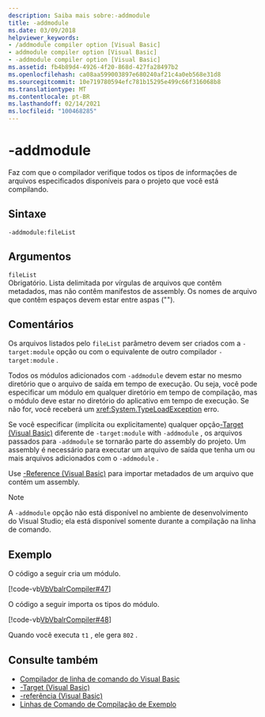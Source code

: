 ```yaml
---
description: Saiba mais sobre:-addmodule
title: -addmodule
ms.date: 03/09/2018
helpviewer_keywords:
- /addmodule compiler option [Visual Basic]
- addmodule compiler option [Visual Basic]
- -addmodule compiler option [Visual Basic]
ms.assetid: fb4b89d4-4926-4f20-868d-427fa28497b2
ms.openlocfilehash: ca08aa599003897e680240af21c4a0eb568e31d8
ms.sourcegitcommit: 10e719780594efc781b15295e499c66f316068b8
ms.translationtype: MT
ms.contentlocale: pt-BR
ms.lasthandoff: 02/14/2021
ms.locfileid: "100468285"
---
```

# <a name="-addmodule"></a>-addmodule

Faz com que o compilador verifique todos os tipos de informações de arquivos especificados disponíveis para o projeto que você está compilando.  
  
## <a name="syntax"></a>Sintaxe  
  
```console  
-addmodule:fileList  
```  
  
## <a name="arguments"></a>Argumentos  

 `fileList`  
 Obrigatório. Lista delimitada por vírgulas de arquivos que contêm metadados, mas não contêm manifestos de assembly. Os nomes de arquivo que contêm espaços devem estar entre aspas ("").  
  
## <a name="remarks"></a>Comentários  

 Os arquivos listados pelo `fileList` parâmetro devem ser criados com a `-target:module` opção ou com o equivalente de outro compilador `-target:module` .  
  
 Todos os módulos adicionados com `-addmodule` devem estar no mesmo diretório que o arquivo de saída em tempo de execução. Ou seja, você pode especificar um módulo em qualquer diretório em tempo de compilação, mas o módulo deve estar no diretório do aplicativo em tempo de execução. Se não for, você receberá um <xref:System.TypeLoadException> erro.  
  
 Se você especificar (implícita ou explicitamente) qualquer opção[-Target (Visual Basic)](target.md) diferente de `-target:module` with `-addmodule` , os arquivos passados para `-addmodule` se tornarão parte do assembly do projeto. Um assembly é necessário para executar um arquivo de saída que tenha um ou mais arquivos adicionados com o `-addmodule` .  
  
 Use [-Reference (Visual Basic)](reference.md) para importar metadados de um arquivo que contém um assembly.  
  
> [!NOTE]
> A `-addmodule` opção não está disponível no ambiente de desenvolvimento do Visual Studio; ela está disponível somente durante a compilação na linha de comando.  
  
## <a name="example"></a>Exemplo  

 O código a seguir cria um módulo.  
  
 [!code-vb[VbVbalrCompiler#47](~/samples/snippets/visualbasic/VS_Snippets_VBCSharp/VbVbalrCompiler/VB/OptionStrictOff.vb#47)]  
  
 O código a seguir importa os tipos do módulo.  
  
 [!code-vb[VbVbalrCompiler#48](~/samples/snippets/visualbasic/VS_Snippets_VBCSharp/VbVbalrCompiler/VB/OptionStrictOff.vb#48)]  
  
 Quando você executa `t1` , ele gera `802` .  
  
## <a name="see-also"></a>Consulte também

- [Compilador de linha de comando do Visual Basic](index.md)
- [-Target (Visual Basic)](target.md)
- [-referência (Visual Basic)](reference.md)
- [Linhas de Comando de Compilação de Exemplo](sample-compilation-command-lines.md)
